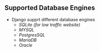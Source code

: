 ## Supported Database Engines

- Django supprt different database engines
    - _SQLite_ _(for low traffic website)_
    - _MYSQL_
    - _PostgresSQL_
    - _MariaDB_
    - _Oracle_